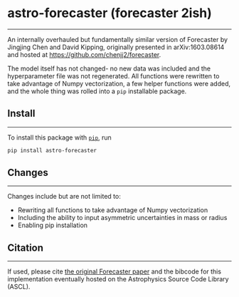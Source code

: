 # astro-forecaster (forecaster 2ish)
-----

An internally overhauled but fundamentally similar version of Forecaster by Jingjing Chen and David Kipping, originally presented in arXiv:1603.08614 and hosted at https://github.com/chenjj2/forecaster.

The model itself has not changed- no new data was included and the hyperparameter file was not regenerated. All functions were rewritten to take advantage of Numpy vectorization, a few helper functions were added, and the whole thing was rolled into a <code>pip</code> installable package.

## Install
-----
To install this package with [`pip`](https://pip.pypa.io/en/stable/), run

```bash
pip install astro-forecaster
```

## Changes
-----
Changes include but are not limited to:
* Rewriting all functions to take advantage of Numpy vectorization
* Including the ability to input asymmetric uncertainties in mass or radius
* Enabling pip installation


## Citation
-----
If used, please cite [the original Forecaster paper](https://ui.adsabs.harvard.edu/abs/2017ApJ...834...17C/abstract) and the bibcode for this implementation eventually hosted on the Astrophysics Source Code Library (ASCL).

